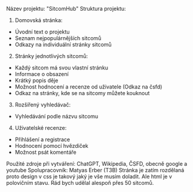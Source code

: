 Název projektu: "SitcomHub"
Struktura projektu:
1.	Domovská stránka:
-	Úvodní text o projektu
-	Seznam nejpopulárnějších sitcomů
-	Odkazy na individuální stránky sitcomů
2.	Stránky jednotlivých sitcomů:
-	Každý sitcom má svou vlastní stránku
-	Informace o obsazení
-	Krátký popis děje
-	Možnost hodnocení a recenze od uživatele (Odkaz na čsfd)
-	Odkaz na stránky, kde se na sitcomy můžete kouknout
3.	Rozšířený vyhledávač:
-	Vyhledávání podle názvu sitcomu
4.	Uživatelské recenze:
-	Přihlášení a registrace
-	Hodnocení pomocí hvězdiček
-	Možnost psát komentáře

Použité zdroje při vytváření: ChatGPT, Wikipedia, ČSFD, obecně google a youtube
Spolupracovník: Matyas Erber (T3B)
Stránka je zatím rozdělaná proto design v css je takový jaký je vše musím doladit. Ale html je v polovičním stavu.
Rád bych udělal alespoň přes 50 sitcomů.
